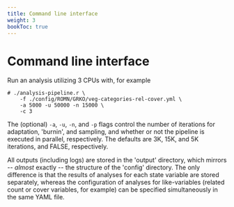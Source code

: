 ```yaml
---
title: Command line interface
weight: 3
bookToc: true
---
```


# Command line interface

Run an analysis utilizing 3 CPUs with, for example
```
# ./analysis-pipeline.r \
    -f ./config/ROMN/GRKO/veg-categories-rel-cover.yml \
    -a 5000 -u 50000 -n 15000 \
    -c 3
```

The (optional) `-a`, `-u`, `-n`, and `-p` flags control the number of
iterations for adaptation, 'burnin', and sampling, and whether or not the
pipeline is executed in parallel, respectively. The defaults are 3K, 15K, and
5K iterations, and FALSE, respectively.

All outputs (including logs) are stored in the 'output' directory, which
mirrors -- _almost_ exactly -- the structure of the 'config'
directory. The only difference is that the results of analyses for each state
variable are stored separately, whereas the configuration of analyses for
like-variables (related count or cover variables, for example) can be specified
simultaneously in the same YAML file.
